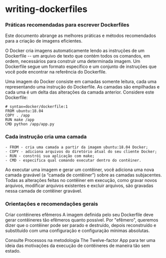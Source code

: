 # writing-dockerfiles
### Práticas recomendadas para escrever Dockerfiles

Este documento abrange as melhores práticas e métodos recomendados para a criação de imagens eficientes.

O Docker cria imagens automaticamente lendo as instruções de um Dockerfile -- um arquivo de texto que contém todos os comandos, em ordem, necessários para construir uma determinada imagem. Um Dockerfile segue um formato específico e um conjunto de instruções que você pode encontrar na referência do Dockerfile.

Uma imagem do Docker consiste em camadas somente leitura, cada uma representando uma instrução do Dockerfile. As camadas são empilhadas e cada uma é um delta das alterações da camada anterior. Considere este Dockerfile:

```
# syntax=docker/dockerfile:1
FROM ubuntu:18.04
COPY . /app
RUN make /app
CMD python /app/app.py
```

### Cada instrução cria uma camada
```
- FROM - cria uma camada a partir da imagem ubuntu:18.04 Docker;
- COPY - adiciona arquivos do diretório atual do seu cliente Docker;
- RUN - constrói sua aplicação com make;
- CMD - especifica qual comando executar dentro do contêiner.
```

Ao executar uma imagem e gerar um contêiner, você adiciona uma nova camada gravável (a “camada de contêiner”) sobre as camadas subjacentes. Todas as alterações feitas no contêiner em execução, como gravar novos arquivos, modificar arquivos existentes e excluir arquivos, são gravadas nessa camada de contêiner gravável.

### Orientações e recomendações gerais
Criar contêineres efêmeros
A imagem definida pelo seu Dockerfile deve gerar contêineres tão efêmeros quanto possível. Por "efêmero", queremos dizer que o contêiner pode ser parado e destruído, depois reconstruído e substituído com uma configuração e configuração mínimas absolutas.

Consulte Processos na metodologia The Twelve-factor App para ter uma ideia das motivações da execução de contêineres de maneira tão sem estado.
